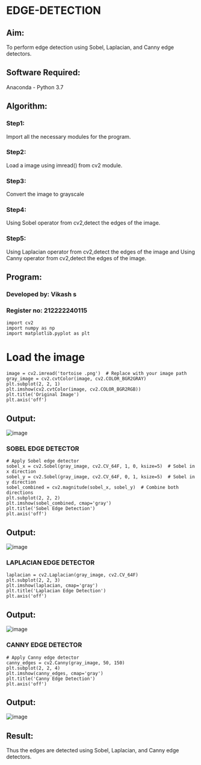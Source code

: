 # EDGE-DETECTION
## Aim:
To perform edge detection using Sobel, Laplacian, and Canny edge detectors.

## Software Required:
Anaconda - Python 3.7

## Algorithm:
### Step1:
Import all the necessary modules for the program.

### Step2:
Load a image using imread() from cv2 module.

### Step3:
Convert the image to grayscale

### Step4:
Using Sobel operator from cv2,detect the edges of the image.

### Step5:

Using Laplacian operator from cv2,detect the edges of the image and Using Canny operator from cv2,detect the edges of the image.

## Program:

### Developed by: Vikash s
### Register no: 212222240115

```
import cv2
import numpy as np
import matplotlib.pyplot as plt
```
# Load the image
```
image = cv2.imread('tortoise .png')  # Replace with your image path
gray_image = cv2.cvtColor(image, cv2.COLOR_BGR2GRAY)
plt.subplot(2, 2, 1)
plt.imshow(cv2.cvtColor(image, cv2.COLOR_BGR2RGB))
plt.title('Original Image')
plt.axis('off')
```
## Output:

![image](https://github.com/user-attachments/assets/96b18726-9b24-4aca-a32b-8f4439bcf254)

### SOBEL EDGE DETECTOR
```
# Apply Sobel edge detector
sobel_x = cv2.Sobel(gray_image, cv2.CV_64F, 1, 0, ksize=5)  # Sobel in x direction
sobel_y = cv2.Sobel(gray_image, cv2.CV_64F, 0, 1, ksize=5)  # Sobel in y direction
sobel_combined = cv2.magnitude(sobel_x, sobel_y)  # Combine both directions
plt.subplot(2, 2, 2)
plt.imshow(sobel_combined, cmap='gray')
plt.title('Sobel Edge Detection')
plt.axis('off')
```
## Output:


![image](https://github.com/user-attachments/assets/8d59798b-0340-438a-80ee-69d9eff638a8)


### LAPLACIAN EDGE DETECTOR
```
laplacian = cv2.Laplacian(gray_image, cv2.CV_64F)
plt.subplot(2, 2, 3)
plt.imshow(laplacian, cmap='gray')
plt.title('Laplacian Edge Detection')
plt.axis('off')

```
## Output:

![image](https://github.com/user-attachments/assets/002f82ee-a624-4ebf-8ed2-2a6412a1ab15)

### CANNY EDGE DETECTOR
```
# Apply Canny edge detector
canny_edges = cv2.Canny(gray_image, 50, 150)
plt.subplot(2, 2, 4)
plt.imshow(canny_edges, cmap='gray')
plt.title('Canny Edge Detection')
plt.axis('off')
```
## Output:
![image](https://github.com/user-attachments/assets/bbe2fc8c-1291-464b-aa8f-d9c8c4ac0e2a)


## Result:
Thus the edges are detected using Sobel, Laplacian, and Canny edge detectors.
